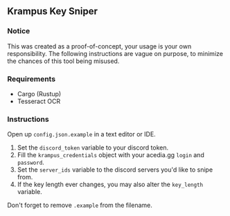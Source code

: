 ## Krampus Key Sniper
### Notice
This was created as a proof-of-concept, your usage is your own responsibility. The following instructions are vague on purpose, to minimize the chances of this tool being misused.

### Requirements
- Cargo (Rustup)
- Tesseract OCR

### Instructions
Open up ``config.json.example`` in a text editor or IDE.

1. Set the ``discord_token`` variable to your discord token.
2. Fill the ``krampus_credentials`` object with your acedia.gg ``login`` and ``password``.
3. Set the ``server_ids`` variable to the discord servers you'd like to snipe from.
4. If the key length ever changes, you may also alter the ``key_length`` variable.

Don't forget to remove ``.example`` from the filename.